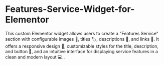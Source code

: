 # Features-Service-Widget-for-Elementor
This custom Elementor widget allows users to create a "Features Service" section with configurable images 📸, titles 🏷️, descriptions 📝, and links 🔗. It offers a responsive design 📱, customizable styles for the title, description, and button 🎨, and an intuitive interface for displaying service features in a clean and modern layout 💻..
